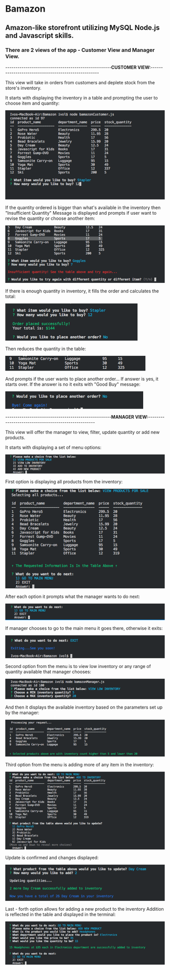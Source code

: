 # Bamazon

## Amazon-like storefront utilizing MySQL Node.js and Javascript skills.

### There are 2 views of the app - Customer View and Manager View.

----------------------------------------------------**CUSTOMER VIEW:**----------------------------------------------------

This view will take in orders from customers and deplete stock from the store's inventory.

It starts with displaying the inventory in a table and prompting the user to choose item and quantity:

![Start Order](/images/start_order.png)

If the quantity ordered is bigger than what's available in the inventory then "Insufficient Quantity" Message is displayed and prompts if user want to revise the quantity or choose another item:

![Insufficient Quantity](/images/insufficient_quantity.png)

If there is enough quantity in inventory, it fills the order and calculates the total:

![Calculates](/images/calculated_order.png)

Then reduces the quantity in the table:

![Reduces quantity](/images/reduced_quantity.png)

And prompts if the user wants to place another order...
If answer is yes, it starts over. If the answer is no it exits with "Good Buy" message:

![Another order](/images/another_order.png)


----------------------------------------------------**MANAGER VIEW:**----------------------------------------------------

This view will offer the manager to view, filter, update quantity or add new products.

It starts with displaying a set of menu options:

![Menu Options](/images/choiceOfOptions.png)

First option is displaying all products from the inventory:

![View Products](/images/view_products.png)

After each option it prompts what the manager wants to do next:

![Follow Up](/images/folowUp.png)

If manager chooses to go to the main menu it goes there, otherwise it exits:

![Exiting](/images/exiting.png)

Second option from the menu is to view low inventory or any range of quantity available that manager chooses:

![Range](/images/lowInventoryRange.png)

And then it displays the available inventory based on the parameters set up by the manager:

![Low Inventory](/images/lowInventory.png)

Third option from the menu is adding more of any item in the inventory:

![Add to Inventory](/images/updateQuantity.png)

Update is confirmed and changes displayed:

![Confirm Quantity](/images/quantityConfirm.png)

Last - forth option allows for adding a new product to the inventory
Addition is reflected in the table and displayed in the terminal:

![New Product](/images/newProduct.png)


































